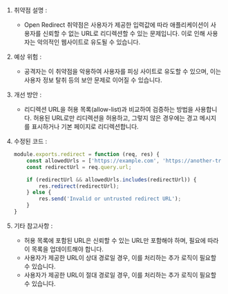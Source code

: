 1. 취약점 설명 :
   - Open Redirect 취약점은 사용자가 제공한 입력값에 따라 애플리케이션이 사용자를 신뢰할 수 없는 URL로 리디렉션할 수 있는 문제입니다. 이로 인해 사용자는 악의적인 웹사이트로 유도될 수 있습니다.

2. 예상 위험 :
   - 공격자는 이 취약점을 악용하여 사용자를 피싱 사이트로 유도할 수 있으며, 이는 사용자 정보 탈취 등의 보안 문제로 이어질 수 있습니다.

3. 개선 방안 :
   - 리디렉션 URL을 허용 목록(allow-list)과 비교하여 검증하는 방법을 사용합니다. 허용된 URL로만 리디렉션을 허용하고, 그렇지 않은 경우에는 경고 메시지를 표시하거나 기본 페이지로 리디렉션합니다.

4. 수정된 코드 :
   ```javascript
   module.exports.redirect = function (req, res) {
       const allowedUrls = ['https://example.com', 'https://another-trusted-site.com'];
       const redirectUrl = req.query.url;

       if (redirectUrl && allowedUrls.includes(redirectUrl)) {
           res.redirect(redirectUrl);
       } else {
           res.send('Invalid or untrusted redirect URL');
       }
   }
   ```

5. 기타 참고사항 :
   - 허용 목록에 포함된 URL은 신뢰할 수 있는 URL만 포함해야 하며, 필요에 따라 이 목록을 업데이트해야 합니다.
   - 사용자가 제공한 URL이 상대 경로일 경우, 이를 처리하는 추가 로직이 필요할 수 있습니다.
   - 사용자가 제공한 URL이 절대 경로일 경우, 이를 처리하는 추가 로직이 필요할 수 있습니다.